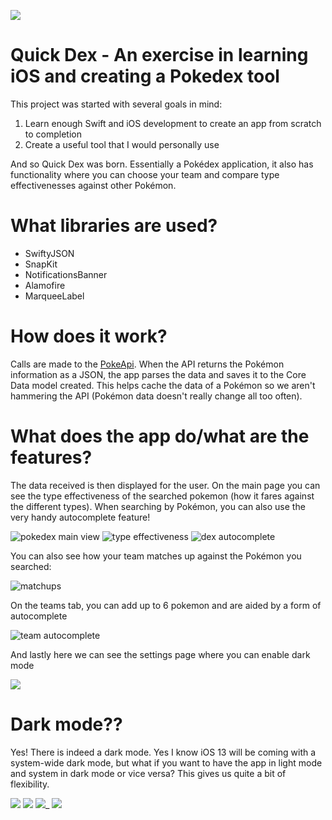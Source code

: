 ![](https://github.com/ppourmand/QuickDex/blob/master/screenshots/demo.gif)

# Quick Dex - An exercise in learning iOS and creating a Pokedex tool
This project was started with several goals in mind: 
  1. Learn enough Swift and iOS development to create an app from scratch to completion
  2. Create a useful tool that I would personally use

And so Quick Dex was born. Essentially a Pokédex application, it also has functionality
where you can choose your team and compare type effectivenesses against other Pokémon.

# What libraries are used?
  - SwiftyJSON
  - SnapKit
  - NotificationsBanner
  - Alamofire
  - MarqueeLabel

# How does it work?
Calls are made to the [PokeApi](https://pokeapi.co/). When the API returns the Pokémon information as a JSON, the app parses the data and saves it to the Core Data model created. This helps cache the data of a Pokémon so we aren't hammering the API (Pokémon data doesn't really change all too often).

# What does the app do/what are the features?
The data received is then displayed for the user. On the main page you can see the type effectiveness of the searched pokemon (how it fares against the different types). When searching by Pokémon, you can also use the very handy autocomplete feature!

![pokedex main view](https://github.com/ppourmand/QuickDex/blob/master/screenshots/pokedex.png)
![type effectiveness](https://github.com/ppourmand/QuickDex/blob/master/screenshots/effectiveness.png)
![dex autocomplete](https://github.com/ppourmand/QuickDex/blob/master/screenshots/pokedex-auto.png)

You can also see how your team matches up against the Pokémon you searched:

![matchups](https://github.com/ppourmand/QuickDex/blob/master/screenshots/matchup.png)

On the teams tab, you can add up to 6 pokemon and are aided by a form of autocomplete

![team autocomplete](https://github.com/ppourmand/QuickDex/blob/master/screenshots/team-auto.png)

And lastly here we can see the settings page where you can enable dark mode

![](https://github.com/ppourmand/QuickDex/blob/master/screenshots/settings.png)

# Dark mode??
Yes! There is indeed a dark mode. Yes I know iOS 13 will be coming with a system-wide dark mode, but what if you want to have the app in light mode and system in dark mode or vice versa? This gives us quite a bit of flexibility.

![](https://github.com/ppourmand/QuickDex/blob/master/screenshots/dark-pokedex.png)
![](https://github.com/ppourmand/QuickDex/blob/master/screenshots/dark-pokedex-auto.png)
![](https://github.com/ppourmand/QuickDex/blob/master/screenshots/dark-team-auto.png)_
![](https://github.com/ppourmand/QuickDex/blob/master/screenshots/dark-settings.png)
